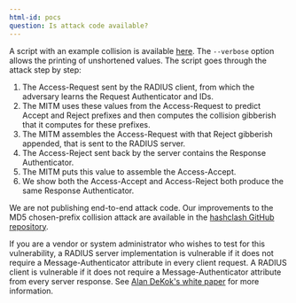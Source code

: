 ```yaml
---
html-id: pocs
question: Is attack code available?
---
```


A script with an example collision is available [here](/example.py).
The `--verbose` option allows the printing of unshortened values.
The script goes through the attack step by step:
1. The Access-Request sent by the RADIUS client, from which the adversary learns the Request Authenticator and IDs.
2. The MITM uses these values from the Access-Request to predict Accept and Reject prefixes and then computes the collision gibberish that it computes for these prefixes.
3. The MITM assembles the Access-Request with that Reject gibberish appended, that is sent to the RADIUS server.
4. The Access-Reject sent back by the server contains the Response Authenticator.
5. The MITM puts this value to assemble the Access-Accept.
6. We show both the Access-Accept and Access-Reject both produce the same Response Authenticator.

We are not publishing end-to-end attack code.  Our improvements to the
MD5 chosen-prefix collision attack are available in the [hashclash
GitHub
repository](https://github.com/cr-marcstevens/hashclash/pull/37).


If you are a vendor or system administrator who wishes to test for this vulnerability, a
RADIUS server implementation is vulnerable if it does not require a
Message-Authenticator attribute in every client request.  A RADIUS
client is vulnerable if it does not require a Message-Authenticator
attribute from every server response.  See [Alan DeKok's white
paper](https://www.inkbridgenetworks.com/blastradius)
for more information.
